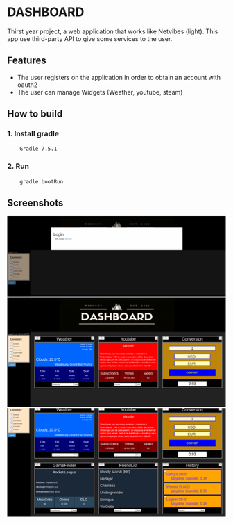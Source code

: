 # DASHBOARD
Thirst year project, a web application that works like Netvibes (light). This app use third-party API to give some services to the user.

## Features

* The user registers on the application in order to obtain an account with oauth2
* The user can manage Widgets (Weather, youtube, steam)

## How to build

### 1. Install gradle
        Gradle 7.5.1
### 2. Run
        gradle bootRun

## Screenshots

![Alt text](screenshots/1.png?raw=true "1")
![Alt text](screenshots/2.png?raw=true "2")
![Alt text](screenshots/3.png?raw=true "3")